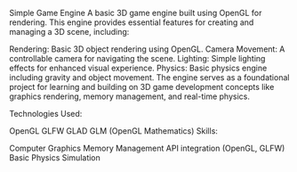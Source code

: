 Simple Game Engine
A basic 3D game engine built using OpenGL for rendering. This engine provides essential features for creating and managing a 3D scene, including:

Rendering: Basic 3D object rendering using OpenGL.
Camera Movement: A controllable camera for navigating the scene.
Lighting: Simple lighting effects for enhanced visual experience.
Physics: Basic physics engine including gravity and object movement.
The engine serves as a foundational project for learning and building on 3D game development concepts like graphics rendering, memory management, and real-time physics.

Technologies Used:

OpenGL
GLFW
GLAD
GLM (OpenGL Mathematics)
Skills:

Computer Graphics
Memory Management
API integration (OpenGL, GLFW)
Basic Physics Simulation
